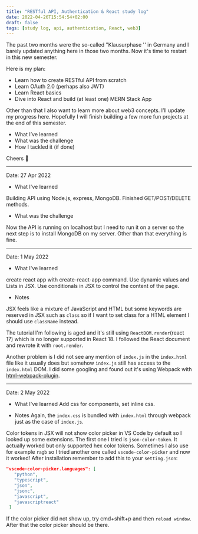 ```yaml
---
title: "RESTful API, Authentication & React study log"
date: 2022-04-26T15:54:54+02:00
draft: false
tags: [study log, api, authentication, React, web3]
---
```


The past two months were the so-called "Klausurphase '' in Germany and I barely updated anything here in those two months. Now it's time to restart in this new semester.

Here is my plan:

- Learn how to create RESTful API from scratch
- Learn OAuth 2.0 (perhaps also JWT)
- Learn React basics
- Dive into React and build (at least one)  MERN Stack App

Other than that I also want to learn more about web3 concepts. I’ll update my progress here. Hopefully I will finish building a few more fun projects at the end of this semester.

- What I’ve learned
- What was the challenge
- How I tackled it (if done)

Cheers 🍻

---
Date: 27 Apr 2022

- What I've learned

Building API using Node.js, express, MongoDB. Finished GET/POST/DELETE methods.

- What was the challenge

Now the API is running on localhost but I need to run it on a server so the next step is to install MongoDB on my server. Other than that everything is fine.

---
Date: 1 May 2022

- What I've learned

create react app with create-react-app command. Use dynamic values and Lists in JSX. Use conditionals in JSX to control the content of the page.

- Notes

JSX feels like a mixture of JavaScript and HTML but some keywords are reserved in JSX such as `class` so if I want to set class for a HTML element I should use `className` instead.

The tutorial I'm following is aged and it's still using `ReactDOM.render`(react 17) which is no longer supported in React 18. I followed the React document and rewrote it with `root.render`.

Another problem is I did not see any mention of `index.js` in the `index.html` file like it usually does but somehow `index.js` still has access to the `index.html` DOM. I did some googling and found out it's using Webpack with [html-webpack-plugin](https://www.npmjs.com/package/html-webpack-plugin).

---
Date: 2 May 2022

- What I've learned
Add css for components, set inline css.

- Notes
Again, the `index.css` is bundled with `index.html` through webpack just as the case of `index.js`.

Color tokens in JSX will not show color picker in VS Code by default so I looked up some extensions. The first one I tried is `json-color-token`. It actually worked but only supported hex color tokens. Sometimes I also use for example `ragb` so I tried another one called `vscode-color-picker` and now it worked! After installation remember to add this to your `setting.json`:

```json
"vscode-color-picker.languages": [
   "python",
   "typescript",
   "json",
   "jsonc",
   "javascript",
   "javascriptreact"
 ]
```

If the color picker did not show up, try cmd+shift+p and then `reload window`. After that the color picker should be there.
